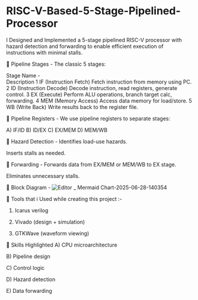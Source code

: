 # RISC-V-Based-5-Stage-Pipelined-Processor

I Designed and Implemented a 5-stage pipelined RISC-V processor with hazard detection and forwarding to enable efficient execution of instructions with minimal stalls.

📌 Pipeline Stages -
The classic 5 stages:

Stage	Name -	
Description
1	IF (Instruction Fetch)	Fetch instruction from memory using PC.
2	ID (Instruction Decode)	Decode instruction, read registers, generate control.
3	EX (Execute)	Perform ALU operations, branch target calc, forwarding.
4	MEM (Memory Access)	Access data memory for load/store.
5	WB (Write Back)	Write results back to the register file.

📌 Pipeline Registers -
We use pipeline registers to separate stages:

A) IF/ID
B) ID/EX
C) EX/MEM
D) MEM/WB

📌 Hazard Detection -
Identifies load-use hazards.

Inserts stalls as needed.

📌 Forwarding -
Forwards data from EX/MEM or MEM/WB to EX stage.

Eliminates unnecessary stalls.

📌 Block Diagram -
![Editor _ Mermaid Chart-2025-06-28-140354](https://github.com/user-attachments/assets/adae2db6-0cda-492b-8a4e-f800553b2a15)


📌 Tools that i Used while creating this project :-
1) Icarus verilog

2) Vivado (design + simulation)

3) GTKWave (waveform viewing)

📌 Skills Highlighted
A) CPU microarchitecture

B) Pipeline design

C) Control logic

D) Hazard detection

E) Data forwarding
